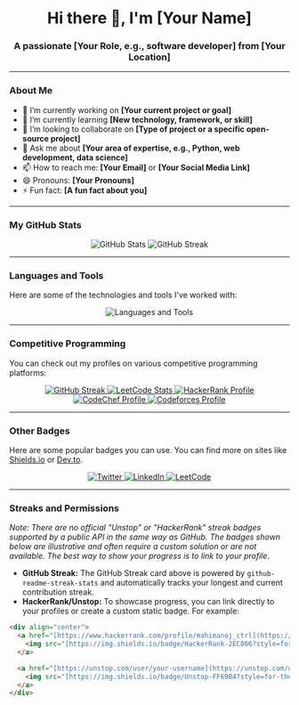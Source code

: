 <h1 align="center">Hi there 👋, I'm [Your Name]</h1>
<h3 align="center">A passionate [Your Role, e.g., software developer] from [Your Location]</h3>

---

### About Me

- 🔭 I’m currently working on **[Your current project or goal]**
- 🌱 I’m currently learning **[New technology, framework, or skill]**
- 👯 I’m looking to collaborate on **[Type of project or a specific open-source project]**
- 💬 Ask me about **[Your area of expertise, e.g., Python, web development, data science]**
- 📫 How to reach me: **[Your Email]** or **[Your Social Media Link]**
- 😄 Pronouns: **[Your Pronouns]**
- ⚡ Fun fact: **[A fun fact about you]**

---

### My GitHub Stats

<div align="center">
  <img src="https://github-readme-stats.vercel.app/api?username=manoj-13-ctrl&show_icons=true&theme=onedark&hide_title=true" alt="GitHub Stats" />
  <img src="https://github-readme-streak-stats.vercel.app/?user=manoj-13-ctrl&theme=onedark&hide_title=true" alt="GitHub Streak" />
</div>

---

### Languages and Tools

Here are some of the technologies and tools I've worked with:

<p align="center">
  <img src="https://skillicons.dev/icons?i=java,python,c,cpp,html,css,js,react,nodejs,mongodb,docker,git,linux,vscode" alt="Languages and Tools" />
</p>

---

### Competitive Programming

You can check out my profiles on various competitive programming platforms:

<div align="center">
  <a href="https://github.com/manoj-13-ctrl">
    <img src="https://github-readme-streak-stats.vercel.app/?user=manoj-13-ctrl&theme=onedark&hide_title=true" alt="GitHub Streak" />
  </a>

  <a href="https://leetcode.com/u/manojmahi/">
    <img src="https://leetcode-stats.vercel.app/api?username=manojmahi&theme=dark" alt="LeetCode Stats" />
  </a>

  <a href="https://www.hackerrank.com/profile/mahimanoj_ctrl" target="_blank">
    <img src="https://img.shields.io/badge/HackerRank-2EC866?style=for-the-badge&logo=HackerRank&logoColor=white" alt="HackerRank Profile" />
  </a>
  <a href="https://www.codechef.com/users/your_codechef_username" target="_blank">
    <img src="https://img.shields.io/badge/CodeChef-5B4638?style=for-the-badge&logo=CodeChef&logoColor=white" alt="CodeChef Profile" />
  </a>
  <a href="https://codeforces.com/profile/your_codeforces_username" target="_blank">
    <img src="https://img.shields.io/badge/Codeforces-445281?style=for-the-badge&logo=Codeforces&logoColor=white" alt="Codeforces Profile" />
  </a>
</div>

---

### Other Badges

Here are some popular badges you can use. You can find more on sites like <a href="https://shields.io/">Shields.io</a> or <a href="https://dev.to/envoy_">Dev.to</a>.

<div align="center">
  <a href="https://twitter.com/your-username" target="_blank">
    <img src="https://img.shields.io/badge/Twitter-1DA1F2?style=for-the-badge&logo=twitter&logoColor=white" alt="Twitter" />
  </a>
  <a href="https://linkedin.com/in/your-username" target="_blank">
    <img src="https://img.shields.io/badge/LinkedIn-0077B5?style=for-the-badge&logo=linkedin&logoColor=white" alt="LinkedIn" />
  </a>
  <a href="https://leetcode.com/your-username" target="_blank">
    <img src="https://img.shields.io/badge/LeetCode-000000?style=for-the-badge&logo=LeetCode&logoColor=white" alt="LeetCode" />
  </a>
</div>

---

### Streaks and Permissions

*Note: There are no official "Unstop" or "HackerRank" streak badges supported by a public API in the same way as GitHub. The badges shown below are illustrative and often require a custom solution or are not available. The best way to show your progress is to link to your profile.*

* **GitHub Streak:** The GitHub Streak card above is powered by `github-readme-streak-stats` and automatically tracks your longest and current contribution streak.
* **HackerRank/Unstop:** To showcase progress, you can link directly to your profiles or create a custom static badge. For example:

```markdown
<div align="center">
  <a href="[https://www.hackerrank.com/profile/mahimanoj_ctrl](https://www.hackerrank.com/profile/mahimanoj_ctrl)" target="_blank">
    <img src="[https://img.shields.io/badge/HackerRank-2EC866?style=for-the-badge&logo=HackerRank&logoColor=white](https://img.shields.io/badge/HackerRank-2EC866?style=for-the-badge&logo=HackerRank&logoColor=white)" alt="HackerRank Profile" />
  </a>

  <a href="[https://unstop.com/user/your-username](https://unstop.com/user/your-username)" target="_blank">
    <img src="[https://img.shields.io/badge/Unstop-FF69B4?style=for-the-badge&logo=unstop&logoColor=white](https://img.shields.io/badge/Unstop-FF69B4?style=for-the-badge&logo=unstop&logoColor=white)" alt="Unstop Profile" />
  </a>
</div>

